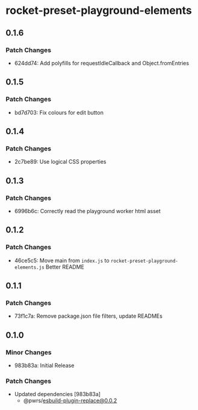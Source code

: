 # rocket-preset-playground-elements

## 0.1.6

### Patch Changes

- 624dd74: Add polyfills for requestIdleCallback and Object.fromEntries

## 0.1.5

### Patch Changes

- bd7d703: Fix colours for edit button

## 0.1.4

### Patch Changes

- 2c7be89: Use logical CSS properties

## 0.1.3

### Patch Changes

- 6996b6c: Correctly read the playground worker html asset

## 0.1.2

### Patch Changes

- 46ce5c5: Move main from `index.js` to `rocket-preset-playground-elements.js`
  Better README

## 0.1.1

### Patch Changes

- 73f1c7a: Remove package.json file filters, update READMEs

## 0.1.0

### Minor Changes

- 983b83a: Initial Release

### Patch Changes

- Updated dependencies [983b83a]
  - @pwrs/esbuild-plugin-replace@0.0.2
